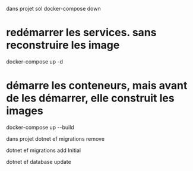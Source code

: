 dans projet sol 
docker-compose down
# redémarrer les services. sans reconstruire les image 
docker-compose up -d
# démarre les conteneurs, mais avant de les démarrer, elle construit les images
docker-compose up --build


dans projet 
dotnet ef migrations remove

 dotnet ef migrations add Initial

 dotnet ef database update
